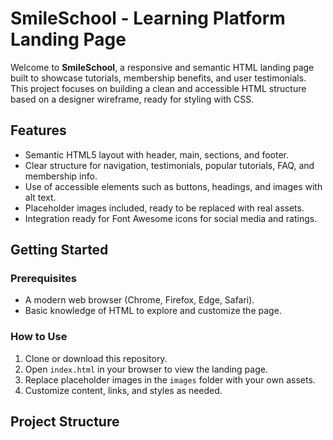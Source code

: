 # SmileSchool - Learning Platform Landing Page

Welcome to **SmileSchool**, a responsive and semantic HTML landing page built to showcase tutorials, membership benefits, and user testimonials. This project focuses on building a clean and accessible HTML structure based on a designer wireframe, ready for styling with CSS.

## Features

- Semantic HTML5 layout with header, main, sections, and footer.
- Clear structure for navigation, testimonials, popular tutorials, FAQ, and membership info.
- Use of accessible elements such as buttons, headings, and images with alt text.
- Placeholder images included, ready to be replaced with real assets.
- Integration ready for Font Awesome icons for social media and ratings.

## Getting Started

### Prerequisites

- A modern web browser (Chrome, Firefox, Edge, Safari).
- Basic knowledge of HTML to explore and customize the page.

### How to Use

1. Clone or download this repository.
2. Open `index.html` in your browser to view the landing page.
3. Replace placeholder images in the `images` folder with your own assets.
4. Customize content, links, and styles as needed.

## Project Structure

